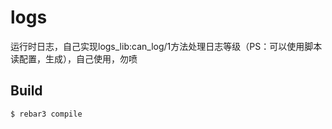 logs
=====

运行时日志，自己实现logs_lib:can_log/1方法处理日志等级（PS：可以使用脚本读配置，生成），自己使用，勿喷

Build
-----

    $ rebar3 compile
